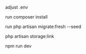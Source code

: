 adjust .env

run composer install

run php artisan migrate:fresh --seed

php artisan storage:link

npm run dev